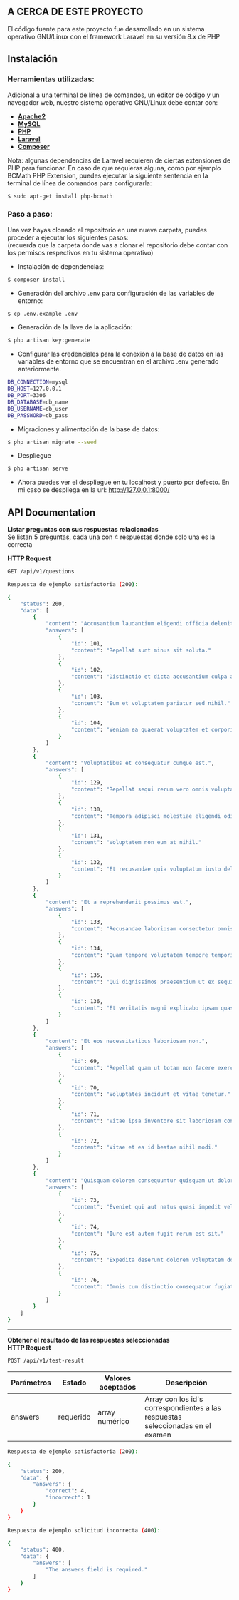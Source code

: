 ## A CERCA DE ESTE PROYECTO
El código fuente para este proyecto fue desarrollado en un sistema operativo GNU/Linux con el framework Laravel en su versión 8.x de PHP
## Instalación
### Herramientas utilizadas:
Adicional a una terminal de línea de comandos, un editor de código y un navegador web, nuestro sistema operativo GNU/Linux debe contar con:

- **[Apache2](https://httpd.apache.org/)**
- **[MySQL](https://www.mysql.com/)**
- **[PHP](https://www.php.net/)**
- **[Laravel](https://laravel.com/docs/8.x)**
- **[Composer](https://getcomposer.org/)**

Nota: algunas dependencias de Laravel requieren de ciertas extensiones de PHP para funcionar. En caso de que requieras alguna, como por ejemplo BCMath PHP Extension, puedes ejecutar la siguiente sentencia en la terminal de línea de comandos para configurarla:
```bash
$ sudo apt-get install php-bcmath
```
### Paso a paso:
Una vez hayas clonado el repositorio en una nueva carpeta, puedes proceder a ejecutar los siguientes pasos:  
(recuerda que la carpeta donde vas a clonar el repositorio debe contar con los permisos respectivos en tu sistema operativo)
- Instalación de dependencias:
```bash
$ composer install
```
- Generación del archivo .env para configuración de las variables de entorno:
```bash
$ cp .env.example .env
```
- Generación de la llave de la aplicación:
```bash
$ php artisan key:generate
```
- Configurar las credenciales para la conexión a la base de datos en las variables de entorno que se encuentran en el archivo .env generado anteriormente.
```bash
DB_CONNECTION=mysql
DB_HOST=127.0.0.1
DB_PORT=3306
DB_DATABASE=db_name
DB_USERNAME=db_user
DB_PASSWORD=db_pass
```
- Migraciones y alimentación de la base de datos:
```bash
$ php artisan migrate --seed
```
- Despliegue
```bash
$ php artisan serve
```
- Ahora puedes ver el despliegue en tu localhost y puerto por defecto. En mi caso se despliega en la url: http://127.0.0.1:8000/

## API Documentation
**Listar preguntas con sus respuestas relacionadas**  
Se listan 5 preguntas, cada una con 4 respuestas donde solo una es la correcta

**HTTP Request**
```bash
GET /api/v1/questions
```
```bash
Respuesta de ejemplo satisfactoria (200):
```
```bash
{
    "status": 200,
    "data": [
        {
            "content": "Accusantium laudantium eligendi officia deleniti.",
            "answers": [
                {
                    "id": 101,
                    "content": "Repellat sunt minus sit soluta."
                },
                {
                    "id": 102,
                    "content": "Distinctio et dicta accusantium culpa aliquam facilis est temporibus."
                },
                {
                    "id": 103,
                    "content": "Eum et voluptatem pariatur sed nihil."
                },
                {
                    "id": 104,
                    "content": "Veniam ea quaerat voluptatem et corporis."
                }
            ]
        },
        {
            "content": "Voluptatibus et consequatur cumque est.",
            "answers": [
                {
                    "id": 129,
                    "content": "Repellat sequi rerum vero omnis voluptas ut."
                },
                {
                    "id": 130,
                    "content": "Tempora adipisci molestiae eligendi odit."
                },
                {
                    "id": 131,
                    "content": "Voluptatem non eum at nihil."
                },
                {
                    "id": 132,
                    "content": "Et recusandae quia voluptatum iusto delectus accusantium fugiat."
                }
            ]
        },
        {
            "content": "Et a reprehenderit possimus est.",
            "answers": [
                {
                    "id": 133,
                    "content": "Recusandae laboriosam consectetur omnis labore autem fugiat aliquid impedit."
                },
                {
                    "id": 134,
                    "content": "Quam tempore voluptatem tempore temporibus."
                },
                {
                    "id": 135,
                    "content": "Qui dignissimos praesentium ut ex sequi consectetur et."
                },
                {
                    "id": 136,
                    "content": "Et veritatis magni explicabo ipsam quasi sed et."
                }
            ]
        },
        {
            "content": "Et eos necessitatibus laboriosam non.",
            "answers": [
                {
                    "id": 69,
                    "content": "Repellat quam ut totam non facere exercitationem soluta."
                },
                {
                    "id": 70,
                    "content": "Voluptates incidunt et vitae tenetur."
                },
                {
                    "id": 71,
                    "content": "Vitae ipsa inventore sit laboriosam consequuntur."
                },
                {
                    "id": 72,
                    "content": "Vitae et ea id beatae nihil modi."
                }
            ]
        },
        {
            "content": "Quisquam dolorem consequuntur quisquam ut dolorem a vel.",
            "answers": [
                {
                    "id": 73,
                    "content": "Eveniet qui aut natus quasi impedit vel."
                },
                {
                    "id": 74,
                    "content": "Iure est autem fugit rerum est sit."
                },
                {
                    "id": 75,
                    "content": "Expedita deserunt dolorem voluptatem dolore."
                },
                {
                    "id": 76,
                    "content": "Omnis cum distinctio consequatur fugiat."
                }
            ]
        }
    ]
}
```
---
**Obtener el resultado de las respuestas seleccionadas**  
**HTTP Request**
```bash
POST /api/v1/test-result
```
Parámetros | Estado | Valores aceptados | Descripción
--- | --- | --- | ---
answers | requerido | array numérico | Array con los id's correspondientes a las respuestas seleccionadas en el examen
```bash
Respuesta de ejemplo satisfactoria (200):
```
```bash
{
    "status": 200,
    "data": {
        "answers": {
            "correct": 4,
            "incorrect": 1
        }
    }
}
```
```bash
Respuesta de ejemplo solicitud incorrecta (400):
```
```bash
{
    "status": 400,
    "data": {
        "answers": [
            "The answers field is required."
        ]
    }
}
```
